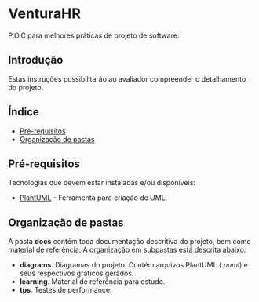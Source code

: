 # VenturaHR
P.O.C para melhores práticas de projeto de software.

## Introdução

Estas instruções possibilitarão ao avaliador compreender o detalhamento do projeto.

## Índice
* [Pré-requisitos](#pre-requisitos)
* [Organização de pastas](#organizacao-de-pastas)

## Pré-requisitos

Tecnologias que devem estar instaladas e/ou disponíveis:
* [PlantUML](https://www.plantuml.com) - Ferramenta para criação de UML.

## Organização de pastas
A pasta **docs** contém toda documentação descritiva do projeto, bem como material de referência.
A organização em subpastas está descrita abaixo:

* **diagrams**. Diagramas do projeto. Contém arquivos PlantUML (*.puml*) e seus respectivos gráficos gerados.
* **learning**. Material de referência para estudo.
* **tps**. Testes de performance.
